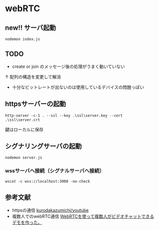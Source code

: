 # webRTC

## new!! サーバ起動
```
nodemon index.js
```

## TODO
- create or join のメッセージ後の処理がうまく動いていない

↑ 配列の構造を変更して解消

- 十分なビットレートが出ないのは使用しているデバイスの問題っぽい

## httpsサーバーの起動
```
http-server -c-1 . --ssl --key .\ssl\server.key --cert .\ssl\server.crt
```
鍵はローカルに保存

## シグナリングサーバの起動
```
nodemon server.js
```

### wssサーバへ接続（シグナルサーバへ接続）
```
wscat -c wss://localhost:3000 -no-check
```

## 参考文献
- httpsの通信
[kurodakazumichi/youtube](https://github.com/kurodakazumichi/youtube/tree/main/IntruductionToWebRTC)
- 複数人でのwebRTC通信
[WebRTCを使って複数人がビデオチャットできるデモを作った。](https://qiita.com/h-nasu/items/908439f2fed3cda7913fhttps://qiita.com/h-nasu/items/908439f2fed3cda7913f)

